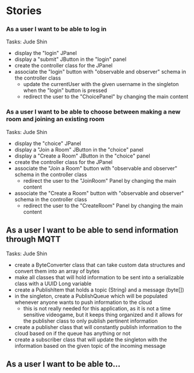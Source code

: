 # Stories

### As a user I want to be able to log in
Tasks: Jude Shin
- display the "login" JPanel 
- display a "submit" JButton in the "login" panel
- create the controller class for the JPanel 
- associate the "login" button with "observable and observer" schema in the controller class
    - update the currentUser with the given username in the singleton when the "login" button is pressed
    - redirect the user to the "ChoicePanel" by changing the main content 

### As a user I want to be able to choose between making a new room and joining an existing room
Tasks: Jude Shin
- display the "choice" JPanel
- display a "Join a Room" JButton in the "choice" panel
- display a "Create a Room" JButton in the "choice" panel
- create the controller class for the JPanel
- associate the "Join a Room" button with "observable and observer" schema in the controller class
    - redirect the user to the "JoinRoom" Panel by changing the main content
- associate the "Create a Room" button with "observable and observer" schema in the controller class
    - redirect the user to the "CreateRoom" Panel by changing the main content

## As a user I want to be able to send information through MQTT
Tasks: Jude Shin
- create a ByteConverter class that can take custom data structures and convert them into an array of bytes
- make all classes that will hold information to be sent into a serializable class with a UUID Long variable
- create a PublishItem that holds a topic (String) and a message (byte[])
- in the singleton, create a PublishQueue which will be populated whenever anyone wants to push information to the cloud
    - this is not really needed for this application, as it is not a time sensitive videogame, but it keeps thing organized and it allows for the publisher class to only publish pertinent information
- create a publisher class that will constantly publish information to the cloud based on if the queue has anything or not
- create a subscriber class that will update the singleton with the information based on the given topic of the incoming message

## As a user I want to be able to...



